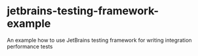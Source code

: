 # jetbrains-testing-framework-example
An example how to use JetBrains testing framework for writing integration performance tests
